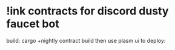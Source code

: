 # !ink contracts for discord dusty faucet bot

build:
cargo +nightly contract build
then use plasm ui to deploy:

